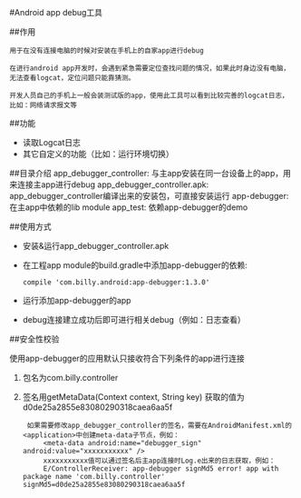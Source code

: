 #Android app debug工具

##作用

    用于在没有连接电脑的时候对安装在手机上的自家app进行debug
    
    在进行android app开发时，会遇到紧急需要定位查找问题的情况，如果此时身边没有电脑，无法查看logcat，定位问题只能靠猜测。
    
    开发人员自己的手机上一般会装测试版的app，使用此工具可以看到比较完善的logcat日志，比如：网络请求报文等
    
##功能

- 读取Logcat日志
- 其它自定义的功能（比如：运行环境切换）

##目录介绍
    app_debugger_controller:   与主app安装在同一台设备上的app，用来连接主app进行debug
    app_debugger_controller.apk:    app_debugger_controller编译出来的安装包，可直接安装运行
    app-debugger:   在主app中依赖的lib module
    app_test:       依赖app-debugger的demo

##使用方式

- 安装&运行app_debugger_controller.apk

- 在工程app module的build.gradle中添加app-debugger的依赖:
    
    `compile 'com.billy.android:app-debugger:1.3.0'`

- 运行添加app-debugger的app

- debug连接建立成功后即可进行相关debug（例如：日志查看）

##安全性校验

使用app-debugger的应用默认只接收符合下列条件的app进行连接

1. 包名为com.billy.controller
2. 签名用getMetaData(Context context, String key) 获取的值为d0de25a2855e83080290318caea6aa5f

        如果需要修改app_debugger_controller的签名，需要在AndroidManifest.xml的<application>中创建meta-data子节点，例如：
            <meta-data android:name="debugger_sign" android:value="xxxxxxxxxxx" />
            xxxxxxxxxxx值可以通过签名后主app连接时Log.e出来的日志获取，例如：
            E/ControllerReceiver: app-debugger signMd5 error! app with package name 'com.billy.controller' signMd5=d0de25a2855e83080290318caea6aa5f
        
        
        
